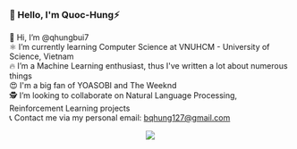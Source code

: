 ### 🚀 Hello, I'm Quoc-Hung⚡
🦄 Hi, I’m @qhungbui7 <br>
⚛️ I’m currently learning Computer Science at VNUHCM - University of Science, Vietnam <br>
🔥 I’m a Machine Learning enthusiast, thus I've written a lot about numerous things <br>
😍 I'm a big fan of YOASOBI and The Weeknd <br>
🕵️ I’m looking to collaborate on Natural Language Processing, Reinforcement Learning projects <br>
📞 Contact me via my personal email: bqhung127@gmail.com <br>

<p align="center">
  <img src="https://github.com/qhungbui7/qhungbui7/assets/51830373/460dc263-b538-40ac-8490-1a26df5d1346" />
</p> 

<br>
<!---
qhungbui7/qhungbui7 is a ✨ special ✨ repository because its `README.md` (this file) appears on your GitHub profile.
You can click the Preview link to take a look at your changes.
--->

